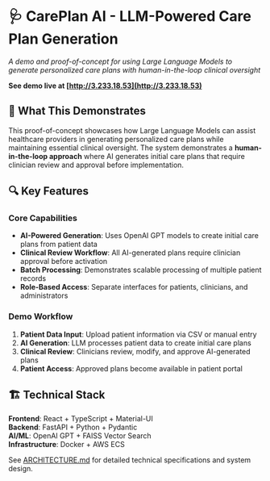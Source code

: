 # 🩺 CarePlan AI - LLM-Powered Care Plan Generation

*A demo and proof-of-concept for using Large Language Models to generate personalized care plans with human-in-the-loop clinical oversight*

<B>See demo live at [http://3.233.18.53](http://3.233.18.53)</B>

## 🎯 What This Demonstrates

This proof-of-concept showcases how Large Language Models can assist healthcare providers in generating personalized care plans while maintaining essential clinical oversight. The system demonstrates a **human-in-the-loop approach** where AI generates initial care plans that require clinician review and approval before implementation.

## 🔍 Key Features

### Core Capabilities
- **AI-Powered Generation**: Uses OpenAI GPT models to create initial care plans from patient data
- **Clinical Review Workflow**: All AI-generated plans require clinician approval before activation
- **Batch Processing**: Demonstrates scalable processing of multiple patient records
- **Role-Based Access**: Separate interfaces for patients, clinicians, and administrators

### Demo Workflow
1. **Patient Data Input**: Upload patient information via CSV or manual entry
2. **AI Generation**: LLM processes patient data to create initial care plans
3. **Clinical Review**: Clinicians review, modify, and approve AI-generated plans
4. **Patient Access**: Approved plans become available in patient portal

## 🏗️ Technical Stack

**Frontend**: React + TypeScript + Material-UI  
**Backend**: FastAPI + Python + Pydantic  
**AI/ML**: OpenAI GPT + FAISS Vector Search  
**Infrastructure**: Docker + AWS ECS

See [ARCHITECTURE.md](ARCHITECTURE.md) for detailed technical specifications and system design.

